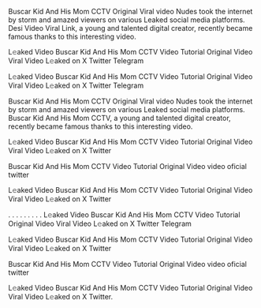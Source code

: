 Buscar Kid And His Mom CCTV Original Viral video Nudes took the internet by storm and amazed viewers on various Leaked social media platforms. Desi Video Viral Link, a young and talented digital creator, recently became famous thanks to this interesting video.

L𝚎aked Video Buscar Kid And His Mom CCTV Video Tutorial Original Video Viral Video L𝚎aked on X Twitter Telegram

L𝚎aked Video Buscar Kid And His Mom CCTV Video Tutorial Original Video Viral Video L𝚎aked on X Twitter Telegram

Buscar Kid And His Mom CCTV Original Viral video Nudes took the internet by storm and amazed viewers on various Leaked social media platforms. Buscar Kid And His Mom CCTV, a young and talented digital creator, recently became famous thanks to this interesting video.

L𝚎aked Video Buscar Kid And His Mom CCTV Video Tutorial Original Video Viral Video L𝚎aked on X Twitter

Buscar Kid And His Mom CCTV Video Tutorial Original Video video oficial twitter

L𝚎aked Video Buscar Kid And His Mom CCTV Video Tutorial Original Video Viral Video L𝚎aked on X Twitter

. . . . . . . . . L𝚎aked Video Buscar Kid And His Mom CCTV Video Tutorial Original Video Viral Video L𝚎aked on X Twitter Telegram

L𝚎aked Video Buscar Kid And His Mom CCTV Video Tutorial Original Video Viral Video L𝚎aked on X Twitter

Buscar Kid And His Mom CCTV Video Tutorial Original Video video oficial twitter

L𝚎aked Video Buscar Kid And His Mom CCTV Video Tutorial Original Video Viral Video L𝚎aked on X Twitter.
